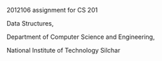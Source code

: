 2012106 assignment for CS 201

Data Structures,

Department of Computer Science and Engineering,

National Institute of Technology Silchar
